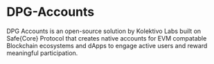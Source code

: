 # DPG-Accounts
DPG Accounts is an open-source solution by Kolektivo Labs built on Safe{Core} Protocol that creates native accounts for EVM compatable Blockchain ecosystems and dApps to engage active users and reward meaningful participation.
